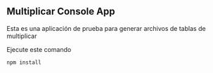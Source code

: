 ## Multiplicar Console App

Esta es una aplicación de prueba para generar archivos de tablas de multiplicar

Ejecute este comando

```
npm install
```

